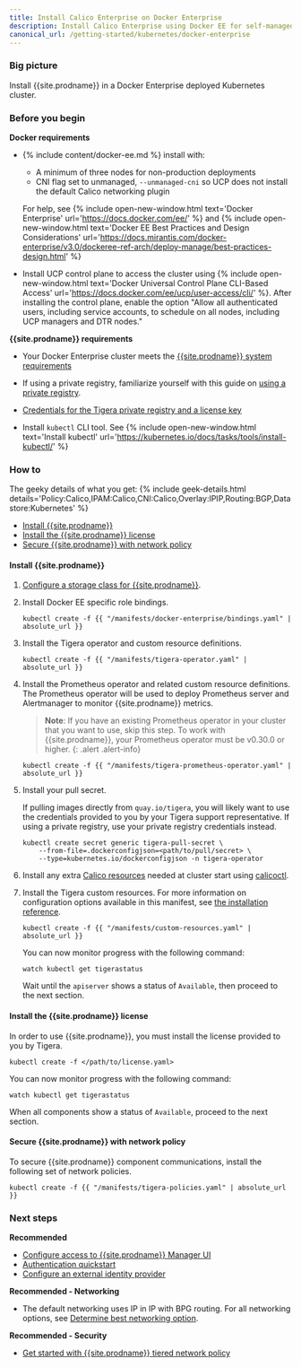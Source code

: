 ```yaml
---
title: Install Calico Enterprise on Docker Enterprise
description: Install Calico Enterprise using Docker EE for self-managed on-premises deployments.
canonical_url: /getting-started/kubernetes/docker-enterprise
---
```


### Big picture

Install {{site.prodname}} in a Docker Enterprise deployed Kubernetes cluster.

### Before you begin

**Docker requirements**

- {% include content/docker-ee.md %} install with:

   - A minimum of three nodes for non-production deployments
   - CNI flag set to unmanaged, `--unmanaged-cni` so UCP does not install the default Calico networking plugin

   For help, see {% include open-new-window.html text='Docker Enterprise' url='https://docs.docker.com/ee/' %} and {% include open-new-window.html text='Docker EE Best Practices and Design Considerations' url='https://docs.mirantis.com/docker-enterprise/v3.0/dockeree-ref-arch/deploy-manage/best-practices-design.html' %}

- Install UCP control plane to access the cluster using {% include open-new-window.html text='Docker Universal Control Plane CLI-Based Access' url='https://docs.docker.com/ee/ucp/user-access/cli/' %}. After installing the control plane, enable the option "Allow all authenticated users, including service accounts, to schedule on all nodes, including UCP managers and DTR nodes."

**{{site.prodname}} requirements**

- Your Docker Enterprise cluster meets the [{{site.prodname}} system requirements]({{site.baseurl}}/getting-started/kubernetes/requirements)

- If using a private registry, familiarize yourself with this guide on [using a private registry]({{site.baseurl}}/getting-started/private-registry).

- [Credentials for the Tigera private registry and a license key]({{site.baseurl}}/getting-started/calico-enterprise)

- Install `kubectl` CLI tool. See {% include open-new-window.html text='Install kubectl' url='https://kubernetes.io/docs/tasks/tools/install-kubectl/' %}

### How to

The geeky details of what you get:
{% include geek-details.html details='Policy:Calico,IPAM:Calico,CNI:Calico,Overlay:IPIP,Routing:BGP,Datastore:Kubernetes' %}

- [Install {{site.prodname}}](#install-calico-enterprise)
- [Install the {{site.prodname}} license](#install-the-calico-enterprise-license)
- [Secure {{site.prodname}} with network policy](#secure-calico-enterprise-with-network-policy)

#### Install {{site.prodname}}

1. [Configure a storage class for {{site.prodname}}]({{site.baseurl}}/getting-started/create-storage).

1. Install Docker EE specific role bindings.

   ```
   kubectl create -f {{ "/manifests/docker-enterprise/bindings.yaml" | absolute_url }}
   ```

1. Install the Tigera operator and custom resource definitions.

   ```
   kubectl create -f {{ "/manifests/tigera-operator.yaml" | absolute_url }}
   ```

1. Install the Prometheus operator and related custom resource definitions. The Prometheus operator will be used to deploy Prometheus server and Alertmanager to monitor {{site.prodname}} metrics.

   > **Note**: If you have an existing Prometheus operator in your cluster that you want to use, skip this step. To work with {{site.prodname}}, your Prometheus operator must be v0.30.0 or higher.
   {: .alert .alert-info}

   ```
   kubectl create -f {{ "/manifests/tigera-prometheus-operator.yaml" | absolute_url }}
   ```

1. Install your pull secret.

   If pulling images directly from `quay.io/tigera`, you will likely want to use the credentials provided to you by your Tigera support representative. If using a private registry, use your private registry credentials instead.

   ```
   kubectl create secret generic tigera-pull-secret \
       --from-file=.dockerconfigjson=<path/to/pull/secret> \
       --type=kubernetes.io/dockerconfigjson -n tigera-operator
   ```

1. Install any extra [Calico resources]({{site.baseurl}}/reference/resources) needed at cluster start using [calicoctl]({{site.baseurl}}/reference/calicoctl/overview).

1. Install the Tigera custom resources. For more information on configuration options available in this manifest, see [the installation reference]({{site.baseurl}}/reference/installation/api).

   ```
   kubectl create -f {{ "/manifests/custom-resources.yaml" | absolute_url }}
   ```

   You can now monitor progress with the following command:

   ```
   watch kubectl get tigerastatus
   ```

   Wait until the `apiserver` shows a status of `Available`, then proceed to the next section.

#### Install the {{site.prodname}} license

In order to use {{site.prodname}}, you must install the license provided to you by Tigera.

```
kubectl create -f </path/to/license.yaml>
```

You can now monitor progress with the following command:

```
watch kubectl get tigerastatus
```

When all components show a status of `Available`, proceed to the next section.

#### Secure {{site.prodname}} with network policy

To secure {{site.prodname}} component communications, install the following set of network policies.

```
kubectl create -f {{ "/manifests/tigera-policies.yaml" | absolute_url }}
```

### Next steps

**Recommended**

- [Configure access to {{site.prodname}} Manager UI]({{site.baseurl}}/getting-started/cnx/access-the-manager)
- [Authentication quickstart]({{site.baseurl}}/getting-started/cnx/authentication-quickstart)
- [Configure an external identity provider]({{site.baseurl}}/getting-started/cnx/configure-identity-provider)

**Recommended - Networking**

- The default networking uses IP in IP with BPG routing. For all networking options, see [Determine best networking option]({{site.baseurl}}/networking/determine-best-networking).

**Recommended - Security**

- [Get started with {{site.prodname}} tiered network policy]({{site.baseurl}}/security/tiered-policy)
